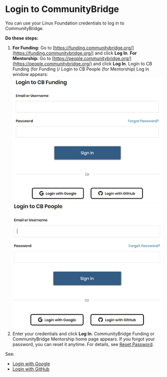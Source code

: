 # Login to CommunityBridge

You can use your Linux Foundation credentials to log in to CommunityBridge. 

**Do these steps:**

1. **For Funding:** Go to [https://funding.communitybridge.org/](https://funding.communitybridge.org/) and click **Log In**. **For Mentorship:** Go to [https://people.communitybridge.org/](https://people.communitybridge.org/) and click **Log In**. Login to CB Funding \(for Funding \)/ Login to CB People \(for Mentorship\) Log in window appears:     ![](../../../.gitbook/assets/7418485.jpg)![](../../../.gitbook/assets/7418484.jpg) 
2. Enter your credentials and click **Log In**. CommunityBridge Funding or CommunityBridge Mentorship home page appears. If you forgot your password, you can reset it anytime. For details, see [Reset Password](../reset-password.md).

See:

* [Login with Google](login-with-google.md)
* [Login with GitHub](login-with-github.md)

